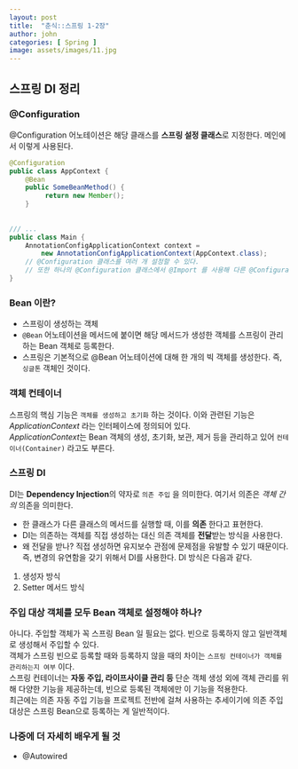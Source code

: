 ```yaml
---
layout: post
title:  "춘식::스프링 1-2장"
author: john
categories: [ Spring ]
image: assets/images/11.jpg
---
```


## 스프링 DI 정리

### @Configuration

@Configuration 어노테이션은 해당 클래스를 **스프링 설정 클래스**로 지정한다. 메인에서 이렇게 사용된다.

```java
@Configuration
public class AppContext {
    @Bean
    public SomeBeanMethod() {
         return new Member();
    }
    
    
/// ...
public class Main {
    AnnotationConfigApplicationContext context =
        new AnnotationConfigApplicationContext(AppContext.class);
    // @Configuration 클래스를 여러 개 설정할 수 있다.
    // 또한 하나의 @Configuration 클래스에서 @Import 를 사용해 다른 @Configuration 클래스를 같이 사용할 수 있다.
}
```
### Bean 이란?
- 스프링이 생성하는 객체
- `@Bean` 어노테이션을 메서드에 붙이면 해당 메서드가 생성한 객체를 스프링이 관리하는 Bean 객체로 등록한다.
- 스프링은 기본적으로 @Bean 어노테이션에 대해 한 개의 빅 객체를 생성한다. 즉, `싱글톤` 객체인 것이다.
### 객체 컨테이너
스프링의 핵심 기능은 `객체를 생성하고 초기화` 하는 것이다. 이와 관련된 기능은 *ApplicationContext* 라는 인터페이스에 정의되어 있다. <br>
*ApplicationContext*는 Bean 객체의 생성, 초기화, 보관, 제거 등을 관리하고 있어 `컨테이너(Container)` 라고도 부른다.
### 스프링 DI
DI는 **Dependency Injection**의 약자로 `의존 주입` 을 의미한다. 여기서 의존은 *객체 간의* 의존을 의미한다.
- 한 클래스가 다른 클래스의 메서드를 실행할 때, 이를 **의존** 한다고 표현한다.
- DI는 의존하는 객체를 직접 생성하는 대신 의존 객체를 **전달**받는 방식을 사용한다.
- 왜 전달을 받나? 직접 생성하면 유지보수 관점에 문제점을 유발할 수 있기 때문이다. 즉, 변경의 유연함을 갖기 위해서 DI를 사용한다.
DI 방식은 다음과 같다.
1. 생성자 방식
2. Setter 메서드 방식
### 주입 대상 객체를 모두 Bean 객체로 설정해야 하나?
아니다. 주입할 객체가 꼭 스프링 Bean 일 필요는 없다. 빈으로 등록하지 않고 일반객체로 생성해서 주입할 수 있다. <br>
객체가 스프링 빈으로 등록할 때와 등록하지 않을 때의 차이는 `스프링 컨테이너가 객체를 관리하는지 여부` 이다. <br>
스프링 컨테이너는 **자동 주입, 라이프사이클 관리 등** 단순 객체 생성 외에 객체 관리를 위해 다양한 기능을 제공하는데, 빈으로 등록된 객체에만 이 기능을 적용한다. <br>
최근에는 의존 자동 주입 기능을 프로젝트 전반에 걸쳐 사용하는 추세이기에 의존 주입 대상은 스프링 Bean으로 등록하는 게 일반적이다.
### 나중에 더 자세히 배우게 될 것
- @Autowired 
